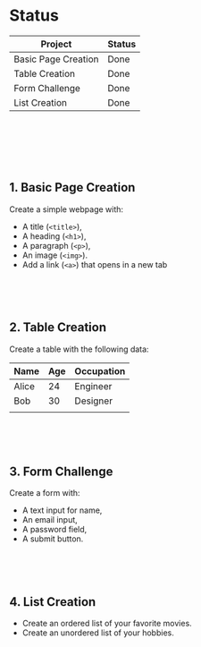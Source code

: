 # Status

| Project             | Status |
| ------------------- | ------ |
| Basic Page Creation | Done   |
| Table Creation      | Done   |
| Form Challenge      | Done   |
| List Creation       | Done   |

&nbsp;

&nbsp;

&nbsp;

## 1. Basic Page Creation

Create a simple webpage with:

- A title (`<title>`),
- A heading (`<h1>`),
- A paragraph (`<p>`),
- An image (`<img>`).
- Add a link (`<a>`) that opens in a new tab

&nbsp;

&nbsp;

## 2. Table Creation

Create a table with the following data:

| Name  | Age | Occupation |
| ----- | --- | ---------- |
| Alice | 24  | Engineer   |
| Bob   | 30  | Designer   |
|       |     |            |

&nbsp;

&nbsp;

## 3. Form Challenge

Create a form with:

- A text input for name,
- An email input,
- A password field,
- A submit button.

&nbsp;

&nbsp;

## 4. List Creation

- Create an ordered list of your favorite movies.
- Create an unordered list of your hobbies.
